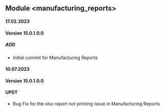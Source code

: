 ## Module <manufacturing_reports>

#### 17.02.2023
#### Version 15.0.1.0.0
##### ADD
- Initial commit for Manufacturing Reports

#### 10.07.2023
#### Version 15.0.1.0.0
#### UPDT
- Bug Fix for the xlsx report not printing issue in Manufacturing Reports